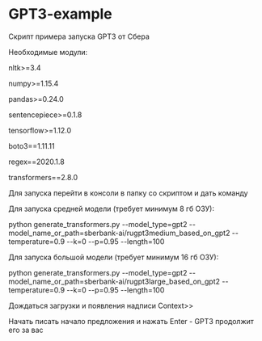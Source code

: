 # GPT3-example
Скрипт примера запуска GPT3 от Сбера

Необходимые модули:

nltk>=3.4

numpy>=1.15.4

pandas>=0.24.0

sentencepiece>=0.1.8

tensorflow>=1.12.0

boto3==1.11.11

regex==2020.1.8

transformers==2.8.0



Для запуска перейти в консоли в папку со скриптом и дать команду


Для запуска средней модели (требует минимум 8 гб ОЗУ):

python generate_transformers.py --model_type=gpt2 --model_name_or_path=sberbank-ai/rugpt3medium_based_on_gpt2 --temperature=0.9 --k=0 --p=0.95 --length=100


Для запуска большой модели (требует минимум 16 гб ОЗУ):

python generate_transformers.py --model_type=gpt2 --model_name_or_path=sberbank-ai/rugpt3large_based_on_gpt2 --temperature=0.9 --k=0 --p=0.95 --length=100


Дождаться загрузки и появления надписи Context>>


Начать писать начало предложения и нажать Enter - GPT3 продолжит его за вас

